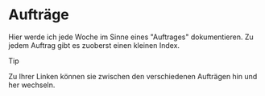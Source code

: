 # Aufträge

Hier werde ich jede Woche im Sinne eines "Auftrages" dokumentieren. Zu jedem Auftrag gibt es zuoberst einen kleinen Index.

>[!TIP]
> Zu Ihrer Linken können sie zwischen den verschiedenen Aufträgen hin und her wechseln.